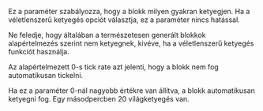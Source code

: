Ez a paraméter szabályozza, hogy a blokk milyen gyakran ketyegjen. Ha a véletlenszerű ketyegés opciót választja, ez a paraméter nincs hatással.

Ne feledje, hogy általában a természetesen generált blokkok alapértelmezés szerint nem ketyegnek, kivéve, ha a véletlenszerű ketyegés funkciót használja.

Az alapértelmezett 0-s tick rate azt jelenti, hogy a blokk nem fog automatikusan tickelni.

Ha ez a paraméter 0-nál nagyobb értékre van állítva, a blokk automatikusan ketyegni fog. Egy másodpercben 20 világketyegés van.